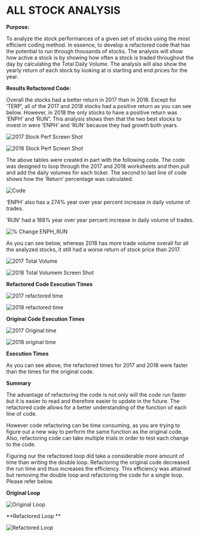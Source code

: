 # ALL STOCK ANALYSIS 

**Purpose:**

To analyze the stock performances of a given set of stocks using the most efficient coding method. In essence, to develop a refactored code that has the potential to run through thousands of stocks.  The analysis will show how active a stock is by showing how often a stock is traded throughout the day by calculating the Total Daily Volume. The analysis will also show the yearly return of each stock by looking at is starting and end prices for the year. 

**Results Refactored Code:**

Overall the stocks had a better return in 2017 than in 2018.  Except for ‘TERP’, all of the 2017 and 2018 stocks had a positive return as you can see below. 
However, in 2018 the only stocks to have a positive return was ‘ENPH’ and ‘RUN”.  This analysis shows then that the two best stocks to invest in were ‘ENPH’ and ‘RUN’ because they had growth both years.   

![2017 Stock Perf Screen Shot](https://user-images.githubusercontent.com/92542382/140671490-3293c951-e5ea-4a6b-969e-b3e24a832c95.png)

![2018 Stock Perf Screen Shot](https://user-images.githubusercontent.com/92542382/140671498-24ac1b4e-7b31-4e89-b983-7f1fe84277da.png)

The above tables were created in part with the following code.  The code was designed to loop through the 2017 and 2018 worksheets and then pull and add the daily volumes for each ticker. The second to last line of code shows how the ‘Return’ percentage was calculated. 

![Code](https://user-images.githubusercontent.com/92542382/140671536-e04bb13b-e72f-48e3-a222-dd2532c62c20.png)

‘ENPH’ also has a 274% year over year percent increase in daily volume of trades. 

‘RUN’ had a 188% year over year percent increase in daily volume of trades. 

![% Change ENPH_RUN](https://user-images.githubusercontent.com/92542382/140671566-a93d8399-0f7e-4f01-8203-129bbb2cdba3.png)

As you can see below, whereas 2018 has more trade volume overall for all the analyzed stocks, it still had a worse return of stock price than 2017. 

![2017 Total Volume](https://user-images.githubusercontent.com/92542382/140671626-88fa3416-bb76-4699-a710-db817b3b1185.png)

![2018 Total Volumem Screen Shot](https://user-images.githubusercontent.com/92542382/140671638-ad7aabef-078f-4642-8847-63c792547dde.png)

**Refactored Code Execution Times**

![2017 refactored time](https://user-images.githubusercontent.com/92542382/140672656-278cf8b9-a752-44be-98ae-2b4ee5d904a5.png)

![2018 refactored time](https://user-images.githubusercontent.com/92542382/140671789-722a7e16-e042-40e1-94e9-bc9e36fbfe2f.png)

**Original Code Execution Times**

![2017 Original time](https://user-images.githubusercontent.com/92542382/140671889-d13828ca-f08b-4378-940d-a29c0c302d51.png)

![2018 original time](https://user-images.githubusercontent.com/92542382/140671933-70dad6b5-4bd5-4358-bd6e-f903a9dfd65a.png)

**Execution Times**

As you can see above, the refactored times for 2017 and 2018 were faster than the times for the original code. 

**Summary**

The advantage of refactoring the code is not only will the code run faster but it is easier to read and therefore easier to update in the future. The refactored code allows for a better understanding of the function of each line of code. 

However code refactoring can be time consuming, as you are trying to figure out a new way to perform the same function as the original code. Also, refactoring code can take multiple trials in order to test each change to the code. 

Figuring our the refactored loop did take a considerable more amount of time than writing the double loop. Refactoring the original code decreased the run time and thus increases the efficiency. This efficiency was attained but removing the double loop and refactoring the code for a single loop. Please refer below.

**Original Loop**

![Original Loop](https://user-images.githubusercontent.com/92542382/140672010-7ba7ade4-6dda-4381-ab56-ff09a41a1c1b.png)

**Refactored Loop **

![Refactored Loop](https://user-images.githubusercontent.com/92542382/140672031-f220c593-5e96-4ce1-9403-849926a064a0.png)


